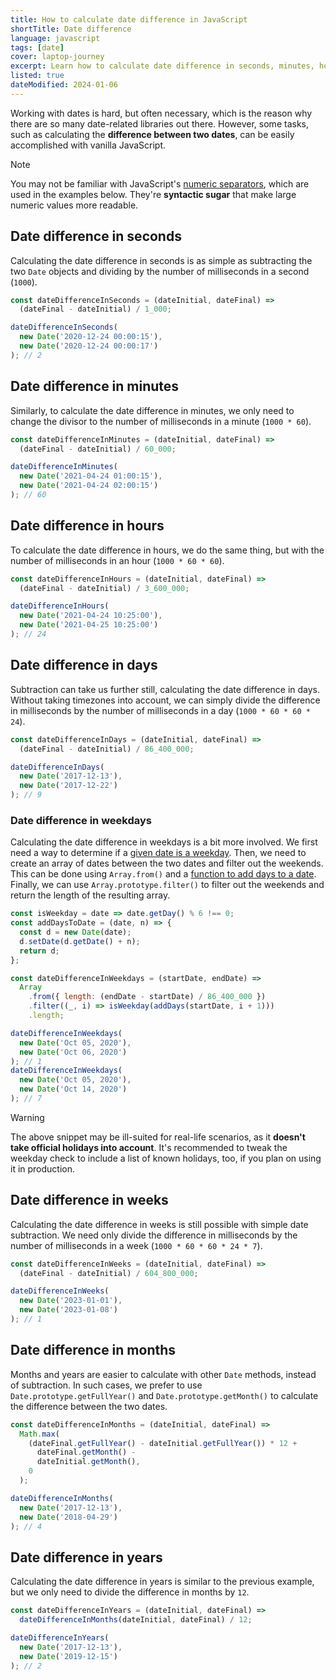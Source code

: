 ```yaml
---
title: How to calculate date difference in JavaScript
shortTitle: Date difference
language: javascript
tags: [date]
cover: laptop-journey
excerpt: Learn how to calculate date difference in seconds, minutes, hours, days etc. in vanilla JavaScript.
listed: true
dateModified: 2024-01-06
---
```


Working with dates is hard, but often necessary, which is the reason why there are so many date-related libraries out there. However, some tasks, such as calculating the **difference between two dates**, can be easily accomplished with vanilla JavaScript.

> [!NOTE]
>
> You may not be familiar with JavaScript's [numeric separators](/js/s/numeric-separator), which are used in the examples below. They're **syntactic sugar** that make large numeric values more readable.

## Date difference in seconds

Calculating the date difference in seconds is as simple as subtracting the two `Date` objects and dividing by the number of milliseconds in a second (`1000`).

```js
const dateDifferenceInSeconds = (dateInitial, dateFinal) =>
  (dateFinal - dateInitial) / 1_000;

dateDifferenceInSeconds(
  new Date('2020-12-24 00:00:15'),
  new Date('2020-12-24 00:00:17')
); // 2
```

## Date difference in minutes

Similarly, to calculate the date difference in minutes, we only need to change the divisor to the number of milliseconds in a minute (`1000 * 60`).

```js
const dateDifferenceInMinutes = (dateInitial, dateFinal) =>
  (dateFinal - dateInitial) / 60_000;

dateDifferenceInMinutes(
  new Date('2021-04-24 01:00:15'),
  new Date('2021-04-24 02:00:15')
); // 60
```

## Date difference in hours

To calculate the date difference in hours, we do the same thing, but with the number of milliseconds in an hour (`1000 * 60 * 60`).

```js
const dateDifferenceInHours = (dateInitial, dateFinal) =>
  (dateFinal - dateInitial) / 3_600_000;

dateDifferenceInHours(
  new Date('2021-04-24 10:25:00'),
  new Date('2021-04-25 10:25:00')
); // 24
```

## Date difference in days

Subtraction can take us further still, calculating the date difference in days. Without taking timezones into account, we can simply divide the difference in milliseconds by the number of milliseconds in a day (`1000 * 60 * 60 * 24`).

```js
const dateDifferenceInDays = (dateInitial, dateFinal) =>
  (dateFinal - dateInitial) / 86_400_000;

dateDifferenceInDays(
  new Date('2017-12-13'),
  new Date('2017-12-22')
); // 9
```

### Date difference in weekdays

Calculating the date difference in weekdays is a bit more involved. We first need a way to determine if a [given date is a weekday](/js/s/date-is-weekday-or-weekend). Then, we need to create an array of dates between the two dates and filter out the weekends. This can be done using `Array.from()` and a [function to add days to a date](/js/s/add-minutes-hours-days-to-date#add-days-to-date). Finally, we can use `Array.prototype.filter()` to filter out the weekends and return the length of the resulting array.

```js
const isWeekday = date => date.getDay() % 6 !== 0;
const addDaysToDate = (date, n) => {
  const d = new Date(date);
  d.setDate(d.getDate() + n);
  return d;
};

const dateDifferenceInWeekdays = (startDate, endDate) =>
  Array
    .from({ length: (endDate - startDate) / 86_400_000 })
    .filter((_, i) => isWeekday(addDays(startDate, i + 1)))
    .length;

dateDifferenceInWeekdays(
  new Date('Oct 05, 2020'),
  new Date('Oct 06, 2020')
); // 1
dateDifferenceInWeekdays(
  new Date('Oct 05, 2020'),
  new Date('Oct 14, 2020')
); // 7
```

> [!WARNING]
>
> The above snippet may be ill-suited for real-life scenarios, as it **doesn't take official holidays into account**. It's recommended to tweak the weekday check to include a list of known holidays, too, if you plan on using it in production.

## Date difference in weeks

Calculating the date difference in weeks is still possible with simple date subtraction. We need only divide the difference in milliseconds by the number of milliseconds in a week (`1000 * 60 * 60 * 24 * 7`).

```js
const dateDifferenceInWeeks = (dateInitial, dateFinal) =>
  (dateFinal - dateInitial) / 604_800_000;

dateDifferenceInWeeks(
  new Date('2023-01-01'),
  new Date('2023-01-08')
); // 1
```

## Date difference in months

Months and years are easier to calculate with other `Date` methods, instead of subtraction. In such cases, we prefer to use `Date.prototype.getFullYear()` and `Date.prototype.getMonth()` to calculate the difference between the two dates.

```js
const dateDifferenceInMonths = (dateInitial, dateFinal) =>
  Math.max(
    (dateFinal.getFullYear() - dateInitial.getFullYear()) * 12 +
      dateFinal.getMonth() -
      dateInitial.getMonth(),
    0
  );

dateDifferenceInMonths(
  new Date('2017-12-13'),
  new Date('2018-04-29')
); // 4
```

## Date difference in years

Calculating the date difference in years is similar to the previous example, but we only need to divide the difference in months by `12`.

```js
const dateDifferenceInYears = (dateInitial, dateFinal) =>
  dateDifferenceInMonths(dateInitial, dateFinal) / 12;

dateDifferenceInYears(
  new Date('2017-12-13'),
  new Date('2019-12-15')
); // 2
```
